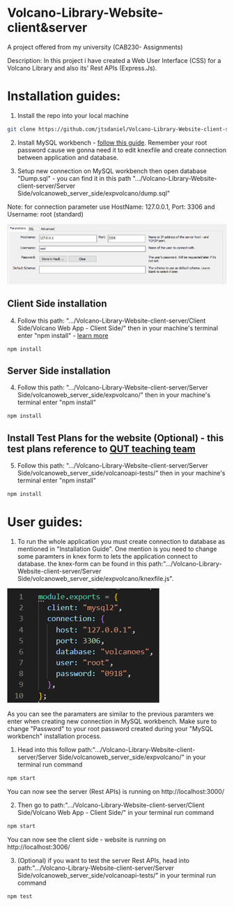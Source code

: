 # Volcano-Library-Website-client&server
A project offered from my university (CAB230- Assignments)

Description: In this project i have created a Web User Interface (CSS) for a Volcano Library and also its' Rest APIs (Express.Js).   

# Installation guides:

1. Install the repo into your local machine

```bash
git clone https://github.com/jtsdaniel/Volcano-Library-Website-client-server-.git
```
2. Install MySQL workbench - [follow this guide](https://www.simplilearn.com/tutorials/mysql-tutorial/mysql-workbench-installation). Remember your root password cause we gonna need it to edit knexfile and create connection between application and database.

3. Setup new connection on MySQL workbench then open database "Dump.sql" - you can find it in this path ".../Volcano-Library-Website-client-server/Server Side/volcanoweb_server_side/expvolcano/dump.sql"

Note: for connection parameter use HostName: 127.0.0.1, Port: 3306 and Username: root (standard)

![example](https://github.com/jtsdaniel/Volcano-Library-Website-client-server/blob/master/Client%20Side/Volcano%20Web%20App%20-%20Client%20Side/public/img/Capture.PNG?raw=true)

## Client Side installation

4. Follow this path: ".../Volcano-Library-Website-client-server/Client Side/Volcano Web App - Client Side/" then in your machine's terminal enter "npm install" - [learn more](https://docs.npmjs.com/cli/v6/commands/npm-install)

```bash
npm install
```
## Server Side installation

4. Follow this path: ".../Volcano-Library-Website-client-server/Server Side/volcanoweb_server_side/expvolcano/" then in your machine's terminal enter "npm install" 

```bash
npm install
```

## Install Test Plans for the website (Optional) - this test plans reference to [QUT teaching team](https://github.com/chadggay/volcanoapi-tests/)

5. Follow this path: ".../Volcano-Library-Website-client-server/Server Side/volcanoweb_server_side/volcanoapi-tests/" then in your machine's terminal enter "npm install" 

```bash
npm install
```

# User guides:
1. To run the whole application you must create connection to database as mentioned in "Installation Guide". One mention is you need to change some paramters in knex form to lets the application connect to database. the knex-form can be found in this path:".../Volcano-Library-Website-client-server/Server Side/volcanoweb_server_side/expvolcano/knexfile.js".

![knexfile](https://github.com/jtsdaniel/Volcano-Library-Website-client-server/blob/master/Client%20Side/Volcano%20Web%20App%20-%20Client%20Side/public/img/knexfile.PNG?raw=true)

As you can see the paramaters are similar to the previous paramters we enter when creating new connection in MySQL workbench. Make sure to change "Password" to your root password created during your "MySQL workbench" installation process.

1. Head into this follow path:".../Volcano-Library-Website-client-server/Server Side/volcanoweb_server_side/expvolcano/" in your terminal run command

```bash
npm start
```
You can now see the server (Rest APIs) is running on http://localhost:3000/ 

2. Then go to path:".../Volcano-Library-Website-client-server/Client Side/Volcano Web App - Client Side/" in your terminal run command

```bash
npm start
```
You can now see the client side - website is running on http://localhost:3006/ 

3. (Optional) if you want to test the server Rest APIs, head into path:".../Volcano-Library-Website-client-server/Server Side/volcanoweb_server_side/volcanoapi-tests/" in your terminal run command

```bash
npm test
```

